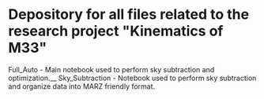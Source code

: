 # Depository for all files related to the research project "Kinematics of M33"
Full_Auto - Main notebook used to perform sky subtraction and optimization.__
Sky_Subtraction - Notebook used to perform sky subtraction and organize data into MARZ friendly format. 
